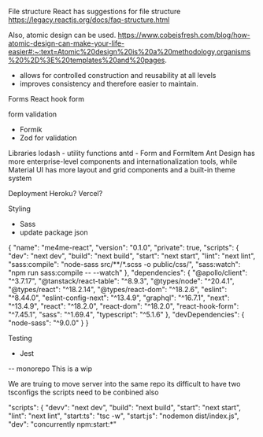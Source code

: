 File structure
React has suggestions for file structure
https://legacy.reactjs.org/docs/faq-structure.html

Also, atomic design can be used.
https://www.cobeisfresh.com/blog/how-atomic-design-can-make-your-life-easier#:~:text=Atomic%20design%20is%20a%20methodology,organisms%20%2D%3E%20templates%20and%20pages.

- allows for controlled construction and reusability at all levels
- improves consistency and therefore easier to maintain.

Forms
React hook form

form validation

- Formik
- Zod for validation

Libraries
lodash - utility functions
antd - Form and FormItem
Ant Design has more enterprise-level components and internationalization tools, while Material UI has more layout and grid components and a built-in theme system

Deployment
Heroku?
Vercel?

Styling

- Sass
- update package json

{
  "name": "me4me-react",
  "version": "0.1.0",
  "private": true,
  "scripts": {
    "dev": "next dev",
    "build": "next build",
    "start": "next start",
    "lint": "next lint",
    "sass:compile": "node-sass src/**/*.scss -o public/css/",
    "sass:watch": "npm run sass:compile -- --watch"
  },
  "dependencies": {
    "@apollo/client": "^3.7.17",
    "@tanstack/react-table": "^8.9.3",
    "@types/node": "^20.4.1",
    "@types/react": "^18.2.14",
    "@types/react-dom": "^18.2.6",
    "eslint": "^8.44.0",
    "eslint-config-next": "^13.4.9",
    "graphql": "^16.7.1",
    "next": "^13.4.9",
    "react": "^18.2.0",
    "react-dom": "^18.2.0",
    "react-hook-form": "^7.45.1",
    "sass": "^1.69.4",
    "typescript": "^5.1.6"
  },
  "devDependencies": {
    "node-sass": "^9.0.0"
  }
}


Testing

- Jest

-- monorepo
This is a wip

We are truing to move server into the same repo
its difficult to have two tsconfigs
the scripts need to be conbined also

  "scripts": {
    "devv": "next dev",
    "build": "next build",
    "start": "next start",
    "lint": "next lint",
    "start:ts": "tsc -w",
    "start:js": "nodemon dist/index.js",
    "dev": "concurrently npm:start:*"
